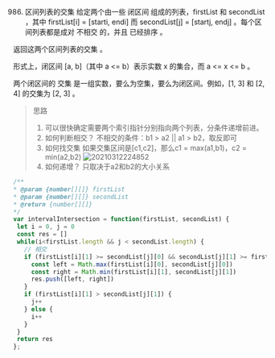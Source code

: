 986. 区间列表的交集
给定两个由一些 闭区间 组成的列表，firstList 和 secondList ，其中 firstList[i] = [starti, endi] 而 secondList[j] = [startj, endj] 。每个区间列表都是成对 不相交 的，并且 已经排序 。

返回这两个区间列表的交集 。

形式上，闭区间 [a, b]（其中 a <= b）表示实数 x 的集合，而 a <= x <= b 。

两个闭区间的 交集 是一组实数，要么为空集，要么为闭区间。例如，[1, 3] 和 [2, 4] 的交集为 [2, 3] 。

> 思路
> 1. 可以很快确定需要两个索引指针分别指向两个列表，分条件递增前进。
> 2. 如何判断相交？
>     不相交的条件：b1 > a2 || a1 > b2，取反即可
> 3. 如何找交集
> 如果交集区间是[c1,c2]，那么c1 = max(a1,b1)，c2 = min(a2,b2)
> ![20210312224852](https://image-1254278777.cos.ap-guangzhou.myqcloud.com/blog/20210312224852.png)
>4. 如何递增？  只取决于a2和b2的大小关系


 ```js
/**
 * @param {number[][]} firstList
 * @param {number[][]} secondList
 * @return {number[][]}
 */
var intervalIntersection = function(firstList, secondList) {
  let i = 0, j = 0
  const res = []
  while(i<firstList.length && j < secondList.length) {
    // 相交
    if (firstList[i][1] >= secondList[j][0] && secondList[j][1] >= firstList[i][0]) {
      const left = Math.max(firstList[i][0], secondList[j][0])
      const right = Math.min(firstList[i][1], secondList[j][1])
      res.push([left, right])
    }
    if (firstList[i][1] > secondList[j][1]) {
      j++
    } else {
      i++
    }
  }
  return res
};
 ```